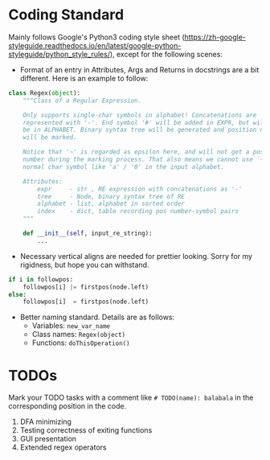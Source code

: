 # Coding Standard
Mainly follows Google's Python3 coding style sheet (https://zh-google-styleguide.readthedocs.io/en/latest/google-python-styleguide/python_style_rules/), except for the following scenes:

- Format of an entry in Attributes, Args and Returns in docstrings are a bit different. Here is an example to follow:
```python
class Regex(object):
    """Class of a Regular Expression.

    Only supports single-char symbols in alphabet! Concatenations are
    represented with '-'. End symbol '#' will be added in EXPR, but will not
    be in ALPHABET. Binary syntax tree will be generated and position numbers
    will be marked.

    Notice that '~' is regarded as epsilon here, and will not get a position
    number during the marking process. That also means we cannot use `~` as a
    normal char symbol like 'a' / '0' in the input alphabet.

    Attributes:
        expr     - str , RE expression with concatenations as '-'
        tree     - Node, binary syntax tree of RE
        alphabet - list, alphabet in sorted order
        index    - dict, table recording pos number-symbol pairs
    """

    def __init__(self, input_re_string):
        ...
```
- Necessary vertical aligns are needed for prettier looking. Sorry for my rigidness, but hope you can withstand.
```python
if i in followpos:
    followpos[i] |= firstpos(node.left)
else:
    followpos[i]  = firstpos(node.left)
```
- Better naming standard. Details are as follows:
    - Variables:   `new_var_name`
    - Class names: `Regex(object)`
    - Functions:   `doThisOperation()`

# TODOs
Mark your TODO tasks with a comment like `# TODO(name): balabala` in the corresponding position in the code.

1. DFA minimizing
2. Testing correctness of exiting functions
3. GUI presentation
4. Extended regex operators
